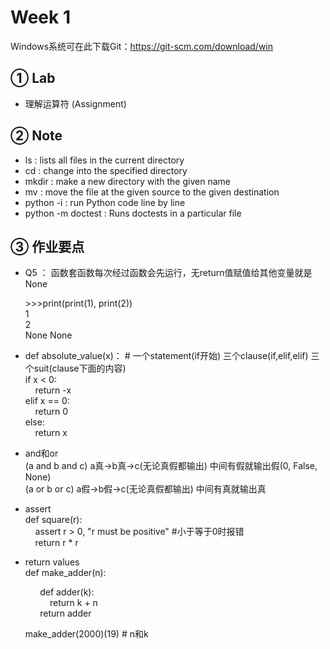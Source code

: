 # Week 1 
Windows系统可在此下载Git：https://git-scm.com/download/win

## ① Lab
* 理解运算符 (Assignment)
## ② Note

* ls : lists all files in the current directory
* cd <path to directory>: change into the specified directory
* mkdir <directory name>: make a new directory with the given name
* mv <source path> <destination path>: move the file at the given source to the given destination
* python -i : run Python code line by line
* python -m doctest : Runs doctests in a particular file
## ③ 作业要点
* Q5 ： 函数套函数每次经过函数会先运行，无return值赋值给其他变量就是None  
  
  \>>>print(print(1), print(2))  
  1  
  2  
  None None
  
* def absolute_value(x)：   # 一个statement(if开始) 三个clause(if,elif,elif) 三个suit(clause下面的内容)  
	if x < 0:  
	&nbsp;&nbsp;&nbsp;&nbsp;return -x  
	elif x == 0:  
  &nbsp;&nbsp;&nbsp;&nbsp;return 0  
	else:  
	&nbsp;&nbsp;&nbsp;&nbsp;return x  

* and和or  
(a and b and c) a真->b真->c(无论真假都输出) 中间有假就输出假(0, False, None)  
(a or b or c)   a假->b假->c(无论真假都输出) 中间有真就输出真

* assert  
def square(r):  
&nbsp;&nbsp;&nbsp;&nbsp;assert r > 0, "r must be positive" #小于等于0时报错  
&nbsp;&nbsp;&nbsp;&nbsp;return r * r
    
* return values  
def make_adder(n):  
	
&nbsp;&nbsp;&nbsp;&nbsp;&nbsp;&nbsp;&nbsp;&nbsp;&nbsp;&nbsp;&nbsp;&nbsp;def adder(k):  
&nbsp;&nbsp;&nbsp;&nbsp;&nbsp;&nbsp;&nbsp;&nbsp;&nbsp;&nbsp;&nbsp;&nbsp;&nbsp;&nbsp;&nbsp;&nbsp;return k + n  
&nbsp;&nbsp;&nbsp;&nbsp;&nbsp;&nbsp;&nbsp;&nbsp;&nbsp;&nbsp;&nbsp;&nbsp;return adder  
	
&nbsp;&nbsp;&nbsp;&nbsp;&nbsp;&nbsp;make_adder(2000)(19)  #  n和k

